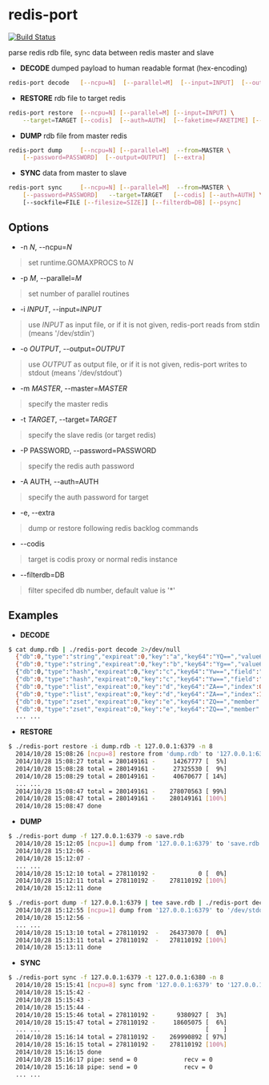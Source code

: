 redis-port
===========

[![Build Status](https://travis-ci.org/CodisLabs/redis-port.svg)](https://travis-ci.org/CodisLabs/redis-port)

parse redis rdb file, sync data between redis master and slave

* **DECODE** dumped payload to human readable format (hex-encoding)

```sh
redis-port decode   [--ncpu=N]  [--parallel=M]  [--input=INPUT]  [--output=OUTPUT]
```

* **RESTORE** rdb file to target redis

```sh
redis-port restore  [--ncpu=N] [--parallel=M] [--input=INPUT] \
    --target=TARGET [--codis]  [--auth=AUTH]  [--faketime=FAKETIME] [--filterdb=DB] [--extra]
```

* **DUMP** rdb file from master redis

```sh
redis-port dump     [--ncpu=N] [--parallel=M]  --from=MASTER \
    [--password=PASSWORD]  [--output=OUTPUT]  [--extra]
```

* **SYNC** data from master to slave

```sh
redis-port sync     [--ncpu=N] [--parallel=M]  --from=MASTER \
    [--password=PASSWORD]   --target=TARGET   [--codis] [--auth=AUTH] \
    [--sockfile=FILE [--filesize=SIZE]] [--filterdb=DB] [--psync]
```

Options
-------
+ -n _N_, --ncpu=_N_

> set runtime.GOMAXPROCS to _N_

+ -p _M_, --parallel=_M_

> set number of parallel routines

+ -i _INPUT_, --input=_INPUT_

> use _INPUT_ as input file, or if it is not given, redis-port reads from stdin (means '/dev/stdin')

+ -o _OUTPUT_, --output=_OUTPUT_

> use _OUTPUT_ as output file, or if it is not given, redis-port writes to stdout (means '/dev/stdout')

+ -m _MASTER_, --master=_MASTER_

> specify the master redis

+ -t _TARGET_, --target=_TARGET_

> specify the slave redis (or target redis)

+ -P PASSWORD, --password=PASSWORD

> specify the redis auth password

+ -A AUTH, --auth=AUTH

> specify the auth password for target

+ -e, --extra

> dump or restore following redis backlog commands

+ --codis

> target is codis proxy or normal redis instance

+ --filterdb=DB

> filter specifed db number, default value is '*'

Examples
-------

* **DECODE**

```sh
$ cat dump.rdb | ./redis-port decode 2>/dev/null
  {"db":0,"type":"string","expireat":0,"key":"a","key64":"YQ==","value64":"MTAwMDA="}
  {"db":0,"type":"string","expireat":0,"key":"b","key64":"Yg==","value64":"aGVsbG8ud29ybGQ="}
  {"db":0,"type":"hash","expireat":0,"key":"c","key64":"Yw==","field":"c1","field64":"YzE=","member64":"MTAw"
  {"db":0,"type":"hash","expireat":0,"key":"c","key64":"Yw==","field":"c2","field64":"YzI=","member64":"dGVzdC5zdHJpbmc="}
  {"db":0,"type":"list","expireat":0,"key":"d","key64":"ZA==","index":0,"value64":"bDE="}
  {"db":0,"type":"list","expireat":0,"key":"d","key64":"ZA==","index":1,"value64":"bDI="}
  {"db":0,"type":"zset","expireat":0,"key":"e","key64":"ZQ==","member":"e1","member64":"ZTE=","score":1.000000}
  {"db":0,"type":"zset","expireat":0,"key":"e","key64":"ZQ==","member":"e2","member64":"ZTI=","score":2.000000}
  ... ...
```

* **RESTORE**

```sh
$ ./redis-port restore -i dump.rdb -t 127.0.0.1:6379 -n 8
  2014/10/28 15:08:26 [ncpu=8] restore from 'dump.rdb' to '127.0.0.1:6379'
  2014/10/28 15:08:27 total = 280149161 -     14267777 [  5%]
  2014/10/28 15:08:28 total = 280149161 -     27325530 [  9%]
  2014/10/28 15:08:29 total = 280149161 -     40670677 [ 14%]
  ... ...                                                    
  2014/10/28 15:08:47 total = 280149161 -    278070563 [ 99%]
  2014/10/28 15:08:47 total = 280149161 -    280149161 [100%]
  2014/10/28 15:08:47 done
```

* **DUMP**

```sh
$ ./redis-port dump -f 127.0.0.1:6379 -o save.rdb
  2014/10/28 15:12:05 [ncpu=1] dump from '127.0.0.1:6379' to 'save.rdb'
  2014/10/28 15:12:06 -
  2014/10/28 15:12:07 -
  ... ...
  2014/10/28 15:12:10 total = 278110192 -            0 [  0%]
  2014/10/28 15:12:11 total = 278110192 -    278110192 [100%]
  2014/10/28 15:12:11 done

$ ./redis-port dump -f 127.0.0.1:6379 | tee save.rdb | ./redis-port decode -o save.log -n 8 2>/dev/null
  2014/10/28 15:12:55 [ncpu=1] dump from '127.0.0.1:6379' to '/dev/stdout'
  2014/10/28 15:12:56 -
  ... ...
  2014/10/28 15:13:10 total = 278110192  -   264373070 [  0%]
  2014/10/28 15:13:11 total = 278110192  -   278110192 [100%]
  2014/10/28 15:13:11 done
```

* **SYNC**

```sh
$ ./redis-port sync -f 127.0.0.1:6379 -t 127.0.0.1:6380 -n 8
  2014/10/28 15:15:41 [ncpu=8] sync from '127.0.0.1:6379' to '127.0.0.1:6380'
  2014/10/28 15:15:42 -
  2014/10/28 15:15:43 -
  2014/10/28 15:15:44 -
  2014/10/28 15:15:46 total = 278110192 -      9380927 [  3%]
  2014/10/28 15:15:47 total = 278110192 -     18605075 [  6%]
  ... ...                                              [    ]
  2014/10/28 15:16:14 total = 278110192 -    269990892 [ 97%]
  2014/10/28 15:16:15 total = 278110192 -    278110192 [100%]
  2014/10/28 15:16:15 done
  2014/10/28 15:16:17 pipe: send = 0             recv = 0
  2014/10/28 15:16:18 pipe: send = 0             recv = 0
  ... ...
```
